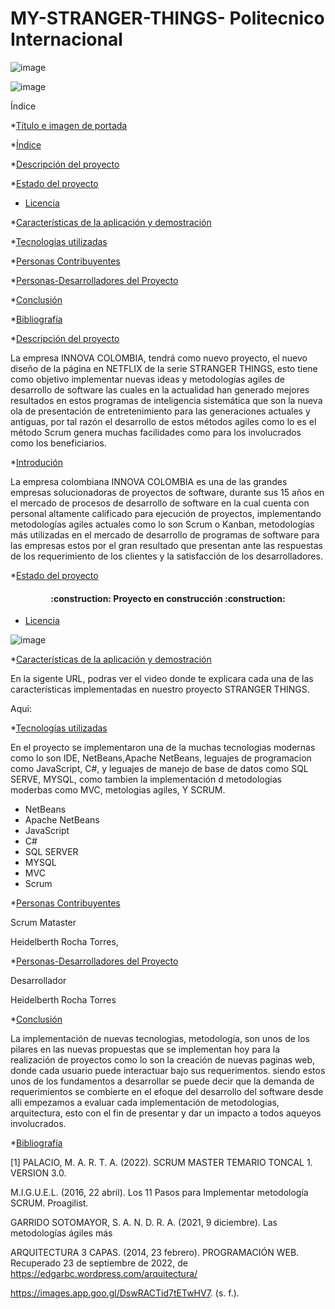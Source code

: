 # MY-STRANGER-THINGS- Politecnico Internacional 

 ![image](https://user-images.githubusercontent.com/112735999/191873810-c02df3f4-c937-4b1e-b143-f95acce28b09.png)
 
![image](https://user-images.githubusercontent.com/112735999/191872746-a5b02b02-a98d-4cc2-8233-703096268f14.png)

  
Índice

*[Título e imagen de portada](#Título-e-imagen-de-portada)

*[Índice](#índice)

*[Descripción del proyecto](#descripción-del-proyecto)

*[Estado del proyecto](#Estado-del-proyecto)

* [Licencia](#licencia)

*[Características de la aplicación y demostración](#Características-de-la-aplicación-y-demostración)

*[Tecnologías utilizadas](#tecnologías-utilizadas)

*[Personas Contribuyentes](#personas-contribuyentes)

*[Personas-Desarrolladores del Proyecto](#personas-desarrolladores)

*[Conclusión](#conclusión)

*[Bibliografía](#bibliografía)




*[Descripción del proyecto](#descripción-del-proyecto)

La empresa INNOVA COLOMBIA, tendrá como nuevo proyecto, el nuevo diseño de la página en NETFLIX de la serie STRANGER THINGS, esto tiene como objetivo implementar nuevas ideas y metodologías agiles de desarrollo de software las cuales en la actualidad han generado mejores resultados en estos programas de inteligencia sistemática que son la nueva ola de presentación de entretenimiento para las generaciones actuales y antiguas, por tal razón el desarrollo de estos métodos agiles como lo es el método Scrum genera muchas facilidades como para los involucrados como los beneficiarios.


*[Introdución](#introducción)

La empresa colombiana INNOVA COLOMBIA es una de las grandes empresas solucionadoras de proyectos de software, durante sus 15 años en el mercado de procesos de desarrollo de software en la cual cuenta con personal altamente calificado para ejecución de proyectos, implementando metodologías agiles actuales como lo son Scrum o Kanban, metodologías más utilizadas en el mercado de desarrollo de programas de software para las empresas estos por el gran resultado que presentan ante las respuestas de los requerimiento de los clientes y la satisfacción de los desarrolladores.


*[Estado del proyecto](#Estado-del-proyecto)
 
<h4 align="center">
:construction: Proyecto en construcción :construction:
</h4>

* [Licencia](#licencia)

![image](https://user-images.githubusercontent.com/112735999/191873204-a43f0f6e-ef72-4f2c-bc9c-b315298a49e1.png)


*[Características de la aplicación y demostración](#Características-de-la-aplicación-y-demostración)

En la sigente URL, podras ver el video donde te explicara  cada una de las características implementadas en nuestro proyecto STRANGER THINGS.

Aqui:



*[Tecnologías utilizadas](#tecnologías-utilizadas)

En el proyecto se implementaron una de la muchas tecnologias modernas como lo son IDE,  NetBeans,Apache NetBeans, leguajes de programacion como JavaScript, C#, y leguajes de manejo de base de datos como SQL SERVE, MYSQL, como tambien la implementación d metodologias moderbas como MVC, metologias agiles, Y SCRUM.

* NetBeans
* Apache NetBeans
* JavaScript
* C#
* SQL SERVER
* MYSQL
* MVC
* Scrum


*[Personas Contribuyentes](#personas-contribuyentes)

Scrum Mataster

Heidelberth Rocha Torres, 

*[Personas-Desarrolladores del Proyecto](#personas-desarrolladores)

Desarrollador 

Heidelberth Rocha Torres

*[Conclusión](#conclusión)

La implementación de nuevas tecnologias, metodología, son unos de los pilares en las nuevas propuestas que se implementan hoy para la realización de proyectos como lo son la creación de nuevas paginas web, donde cada usuario puede interactuar bajo sus requerimentos. siendo estos unos de los fundamentos a desarrollar se puede decir que la demanda de requerimientos se combierte en el efoque del desarrollo del software desde alli empezamos a evaluar cada implementación de metodologias, arquitectura, esto con el fin de presentar y dar un impacto a todos aqueyos involucrados.

*[Bibliografía](#bibliografía)

[1] PALACIO, M. A. R. T. A. (2022). SCRUM MASTER TEMARIO TONCAL 1. VERSION 3.0.


M.I.G.U.E.L. (2016, 22 abril). Los 11
Pasos para Implementar metodología SCRUM. Proagilist.


GARRIDO SOTOMAYOR, S. A. N. D. R.
A.	(2021, 9 diciembre). Las metodologías ágiles más


ARQUITECTURA 3 CAPAS. (2014, 23 febrero). PROGRAMACIÓN WEB. Recuperado 23 de septiembre de 2022, de https://edgarbc.wordpress.com/arquitectura/

https://images.app.goo.gl/DswRACTid7tETwHV7. (s. f.).


